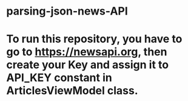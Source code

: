 # parsing-json-news-API
# To run this repository, you have to go to https://newsapi.org, then create your Key and assign it to API_KEY constant in ArticlesViewModel class.
